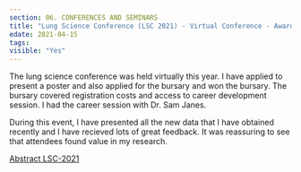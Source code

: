```yaml
---
section: 06. CONFERENCES AND SEMINARS
title: "Lung Science Conference (LSC 2021) - Virtual Conference - Awarded Bursary"
edate: 2021-04-15 
tags:
visible: "Yes"
---
```


The lung science conference was held virtually this year. I have applied to present a poster and also applied for the bursary and won the bursary. The bursary covered registration costs and access to career development session. I had the career session with Dr. Sam Janes.

During this event, I have presented all the new data that I have obtained recently and I have recieved lots of great feedback. It was reassuring to see that attendees found value in my research. 

[Abstract LSC-2021](/assets/files/ERS2021-Alsafadi.pdf)